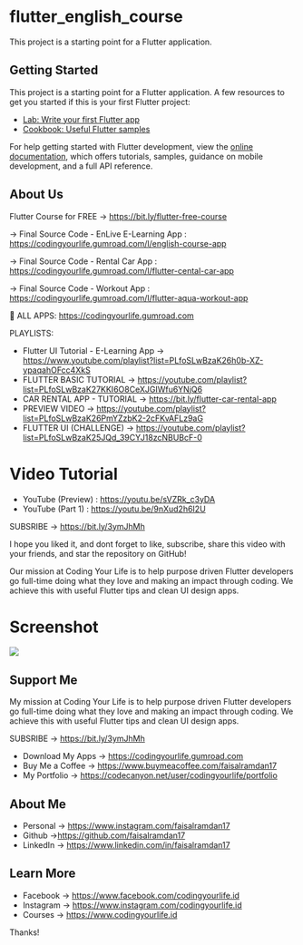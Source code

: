 # flutter_english_course

This project is a starting point for a Flutter application.

## Getting Started

This project is a starting point for a Flutter application. A few resources to get you started if this is your first Flutter project:

- [Lab: Write your first Flutter app](https://docs.flutter.dev/get-started/codelab)
- [Cookbook: Useful Flutter samples](https://docs.flutter.dev/cookbook)

For help getting started with Flutter development, view the
[online documentation](https://docs.flutter.dev/), which offers tutorials,
samples, guidance on mobile development, and a full API reference.

## About Us

Flutter Course for FREE → https://bit.ly/flutter-free-course

→ Final Source Code - EnLive E-Learning App : 
https://codingyourlife.gumroad.com/l/english-course-app

→ Final Source Code - Rental Car App : 
https://codingyourlife.gumroad.com/l/flutter-cental-car-app

→ Final Source Code - Workout App : 
https://codingyourlife.gumroad.com/l/flutter-aqua-workout-app

🔗  ALL APPS: 
https://codingyourlife.gumroad.com

PLAYLISTS:
- Flutter UI Tutorial - E-Learning App → https://www.youtube.com/playlist?list=PLfoSLwBzaK26h0b-XZ-ypaqahOFcc4XkS
- FLUTTER BASIC TUTORIAL → https://youtube.com/playlist?list=PLfoSLwBzaK27KKI6O8CeXJGIWfu6YNjQ6
- CAR RENTAL APP - TUTORIAL → https://bit.ly/flutter-car-rental-app
- PREVIEW VIDEO  → https://youtube.com/playlist?list=PLfoSLwBzaK26PmYZzbK2-2cFKvAFLz9aG
- FLUTTER UI (CHALLENGE)  → https://youtube.com/playlist?list=PLfoSLwBzaK25JQd_39CYJ18zcNBUBcF-0

# Video Tutorial
- YouTube (Preview) : https://youtu.be/sVZRk_c3yDA
- YouTube (Part 1)  : https://youtu.be/9nXud2h6I2U

SUBSRIBE → https://bit.ly/3ymJhMh

I hope you liked it, and dont forget to like, subscribe, share this video with your friends, and star the repository on GitHub!

Our mission at Coding Your Life is to help purpose driven Flutter developers go full-time doing what they love and making an impact through coding. We achieve this with useful Flutter tips and clean UI design apps.


# Screenshot
<p>
    <a target="_blank" rel="noopener noreferrer" href="https://raw.githubusercontent.com/faisalramdan17/flutter_english_course/main/assets/screenshots/default.png"><img src="https://raw.githubusercontent.com/faisalramdan17/flutter_english_course/main/assets/screenshots/default.png" style="max-width:100%;"></a>
</p>

## Support Me

My mission at Coding Your Life is to help purpose driven Flutter developers go full-time doing what they love and making an impact through coding. We achieve this with useful Flutter tips and clean UI design apps.

SUBSRIBE → https://bit.ly/3ymJhMh

- Download My Apps → https://codingyourlife.gumroad.com
- Buy Me a Coffee → https://www.buymeacoffee.com/faisalramdan17
- My Portfolio → https://codecanyon.net/user/codingyourlife/portfolio

## About Me
- Personal → https://www.instagram.com/faisalramdan17 
- Github →https://github.com/faisalramdan17
- LinkedIn → https://www.linkedin.com/in/faisalramdan17

## Learn More
- Facebook → https://www.facebook.com/codingyourlife.id
- Instagram → https://www.instagram.com/codingyourlife.id
- Courses → https://www.codingyourlife.id

Thanks!